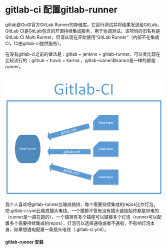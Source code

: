 # gitlab-ci 配置gitlab-runner

gitlab是Go中官方GitLab Runner的存储库。它运行测试并将结果发送给GitLab。 GitLab CI是GitLab包含的开源持续集成服务，用于协调测试。该项目的旧名称是GitLab CI Multi Runner，但请从现在开始使用“GitLab Runner”（内部不在集成CI，CI由gitlab-ci提供服务）。

在没有gitlab-ci之前的做法是：gitlab + jenkins + gitlab-runner。可以类比现在比较流行的：github +  travis + karma ，gitlab-runner和karam是一样的都是runner。

![](/assets/import.png)

我个人喜欢吧gitlab-runner比喻成插排，每个需要持续集成的repos比作灯泡，吧.gitlab-ci.yml比喻成插头电线。一个插排不管有没有插头链接始终都是带电的（runner是一直在跑的），一个插排有多个插座可以链接多个灯泡（runner可以配置多个需要持续集成的repos），灯泡可以选择通电或者不通电，不影响灯泡本身，如果想通电配置一条插头电线（.gitlab-ci.yml）。

#### gitlab-runner 安装



